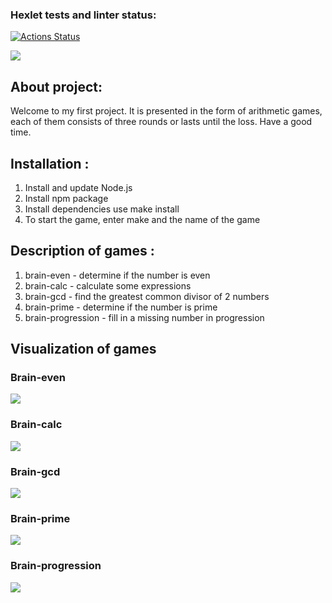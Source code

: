 ### Hexlet tests and linter status:
[![Actions Status](https://github.com/Mark-Shkuro/frontend-project-lvl1/workflows/hexlet-check/badge.svg)](https://github.com/Mark-Shkuro/frontend-project-lvl1/actions)

<a href="https://codeclimate.com/github/Mark-Shkuro/frontend-project-lvl1/maintainability"><img src="https://api.codeclimate.com/v1/badges/d159d27e714516159985/maintainability" /></a>
   <div>
     <h2>About project:</h2>
        <p>
            Welcome to my first project. It is presented in the form of arithmetic games, each of them consists of three rounds or lasts until the loss.
            Have a good time.
        </p>
    </div>
    <div>
        <h2>Installation :</h2>
    <ol>
        <li>Install and update Node.js</li>
        <li>Install npm package</li>
        <li>Install dependencies use make install</li>
        <li>To start the game, enter make and the name of the game</li>
    </ol>
    </div>
    <div>
        <h2>Description of games :</h2>
    <ol>
        <li>brain-even - determine if the number is even</li>
        <li>brain-calc - calculate some expressions</li>
        <li>brain-gcd - find the greatest common divisor of 2 numbers</li>
        <li>brain-prime - determine if the number is prime</li>
        <li>brain-progression - fill in a missing number in progression</li>
    </ol>
    </div>
<div>
    <div>
        <h2>Visualization of games</h2>
        <h3>Brain-even</h3>
        <a href="https://asciinema.org/a/500600" target="_blank"><img src="https://asciinema.org/a/500600.svg" /></a>
    </div>
    <div>
        <h3>Brain-calc</h3>
        <a href="https://asciinema.org/a/500811" target="_blank"><img src="https://asciinema.org/a/500811.svg" /></a>
    </div>
    <div>
        <h3>Brain-gcd</h3>
        <a href="https://asciinema.org/a/501341" target="_blank"><img src="https://asciinema.org/a/501341.svg" /></a>
    </div>
    <div>
        <h3>Brain-prime</h3>
        <a href="https://asciinema.org/a/501399" target="_blank"><img src="https://asciinema.org/a/501399.svg" /></a>
    </div>
    <div>
        <h3>Brain-progression</h3>
        <a href="https://asciinema.org/a/501579" target="_blank"><img src="https://asciinema.org/a/501579.svg" /></a>
    </div>
</div>
